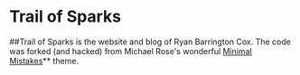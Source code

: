 # Trail of Sparks

##Trail of Sparks is the website and blog of Ryan Barrington Cox.  The code was forked (and hacked) from Michael Rose's wonderful [Minimal Mistakes](http://mmistakes.github.io/minimal-mistakes)** theme.